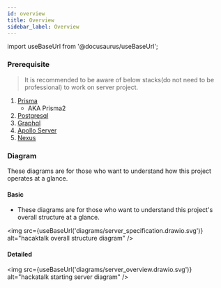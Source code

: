 ```yaml
---
id: overview
title: Overview
sidebar_label: Overview
---
```



import useBaseUrl from '@docusaurus/useBaseUrl';

### Prerequisite

> It is recommended to be aware of below stacks(do not need to be professional) to work on server project.

1. [Prisma](https://www.prisma.io)
   - AKA Prisma2
2. [Postgresql](https://www.postgresql.org)
3. [Graphql](https://graphql.org)
4. [Apollo Server](https://www.apollographql.com/docs/apollo-server)
5. [Nexus](https://nexusjs.org)

### Diagram

These diagrams are for those who want to understand how this project operates at a glance.

#### Basic
- These diagrams are for those who want to understand this project's overall structure at a glance.

<img src={useBaseUrl('diagrams/server_specification.drawio.svg')} alt="hacaktalk overall structure diagram" />

#### Detailed

<img src={useBaseUrl('diagrams/server_overview.drawio.svg')} alt="hackatalk starting server diagram" />